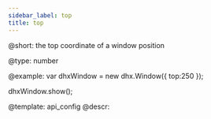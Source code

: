 ```yaml
---
sidebar_label: top
title: top
---          
```


@short: 
the top coordinate of a window position




@type: number

@example: 
var dhxWindow = new dhx.Window({
    top:250
});

dhxWindow.show();


@template:	api_config
@descr: 



